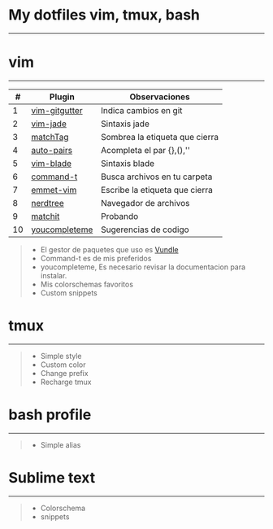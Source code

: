 # My dotfiles vim, tmux, bash
---

# vim
---

| #  |Plugin                                                    |Observaciones                 |
|----|----------------------------------------------------------|------------------------------|
| 1  |[vim-gitgutter](https://github.com/airblade/vim-gitgutter)|Indica cambios en git         |
| 2  |[vim-jade](https://github.com/statianzo/vim-jade)         |Sintaxis jade                 |
| 3  |[matchTag](https://github.com/gregsexton/MatchTag)        |Sombrea la etiqueta que cierra|
| 4  |[auto-pairs](https://github.com/jiangmiao/auto-pairs)     |Acompleta el par {},(),''     |
| 5  |[vim-blade](https://github.com/jwalton512/vim-blade)      |Sintaxis blade                |
| 6  |[command-t](https://github.com/wincent/command-t)         |Busca archivos en tu carpeta  |
| 7  |[emmet-vim](https://github.com/mattn/emmet-vim)           |Escribe la etiqueta que cierra|
| 8  |[nerdtree](https://github.com/scrooloose/nerdtree)        |Navegador de archivos         |
| 9  |[matchit](https://github.com/tmhedberg/matchit)           |Probando                      |
| 10 |[youcompleteme](https://github.com/Valloric/YouCompleteMe)|Sugerencias de codigo         |

>- El gestor de paquetes que uso es [Vundle](https://github.com/VundleVim/Vundle.vim)
>- Command-t es de mis preferidos
>- youcompleteme, Es necesario revisar la documentacion para instalar.
>- Mis colorschemas favoritos
>- Custom snippets

# tmux
---

>- Simple style
>- Custom color
>- Change prefix
>- Recharge tmux

# bash profile
---

>- Simple alias

# Sublime text
---

>- Colorschema
>- snippets
